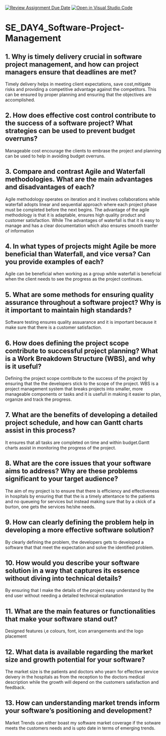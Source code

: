 [![Review Assignment Due Date](https://classroom.github.com/assets/deadline-readme-button-22041afd0340ce965d47ae6ef1cefeee28c7c493a6346c4f15d667ab976d596c.svg)](https://classroom.github.com/a/9pw6JKcu)
[![Open in Visual Studio Code](https://classroom.github.com/assets/open-in-vscode-2e0aaae1b6195c2367325f4f02e2d04e9abb55f0b24a779b69b11b9e10269abc.svg)](https://classroom.github.com/online_ide?assignment_repo_id=18503650&assignment_repo_type=AssignmentRepo)
# SE_DAY4_Software-Project-Management
## 1. Why is timely delivery crucial in software project management, and how can project managers ensure that deadlines are met?
Timely delivery helps in meeting client expectations, save cost,mitigate risks and providing a competitive advantage against the competitors. This can be ensured by proper planning and ensuring that the objectives are accomplished.

## 2. How does effective cost control contribute to the success of a software project? What strategies can be used to prevent budget overruns?
Manageable cost encourage the clients to embrase the project and planning can be used to help in avoiding budget overruns.

## 3. Compare and contrast Agile and Waterfall methodologies. What are the main advantages and disadvantages of each?
Agile methodology operates on iteration and it involves collaborations while waterfall adopts linear and sequential approach where each project phase must be completed before the next begins.
The advantage of the agile methodology is that it is adaptable, ensures high quality product and customer satisfaction. While
The advantages of waterfall is that it is easy to manage and has a clear documentation which also ensures smooth tranfer of information

## 4. In what types of projects might Agile be more beneficial than Waterfall, and vice versa? Can you provide examples of each?
Agile can be beneficial when working as a group while waterfall is beneficial when the client needs to see the progress as the project continues.

## 5. What are some methods for ensuring quality assurance throughout a software project? Why is it important to maintain high standards?
Software testing ensures quality assuarance and it is important because it make sure that there is a customer satisfaction.

## 6. How does defining the project scope contribute to successful project planning? What is a Work Breakdown Structure (WBS), and why is it useful?
Defining the project scope contribute to the success of the project by ensuring that the the developers stick to the scope of the project. WBS  is a project management system that breaks projects into smaller, more manageable components or tasks and it is usefull in making it easier to plan, organize and track the progress.

## 7. What are the benefits of developing a detailed project schedule, and how can Gantt charts assist in this process?
It ensures that all tasks are completed on time and within budget.Gantt charts assist in monitoring the progress of the project.

## 8. What are the core issues that your software aims to address? Why are these problems significant to your target audience?
The aim of my project is to ensure that there is efficiency and effectiveness in hospitals by ensuring that that the is a timely attentance to the patients and no queueing for services but instead making sure that by a ckick of a burton, one gets the services he/she needs.

## 9. How can clearly defining the problem help in developing a more effective software solution?
By clearly defining the problem, the developers gets to developed a software that that meet the expectation and solve the identified problem.

## 10. How would you describe your software solution in a way that captures its essence without diving into technical details?
By ensuring that I make the details of the project easy understand by the end user without needing a detailed technical explanation

## 11. What are the main features or functionalities that make your software stand out?
Designed features i,e colours, font, icon arrangements and the logo placement

## 12. What data is available regarding the market size and growth potential for your software?
The market size is the patients and doctors who yearn for effective service deivery in the hospitals as from the reception to the doctors medical description while the growth will depend on the customers satisfaction and feedback.

## 13. How can understanding market trends inform your software’s positioning and development?
Market Trends can either boast my software market coverage if the sotware meets the customers needs and is upto date in terms of emerging trends.


